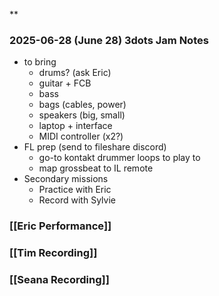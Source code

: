 **
### 2025-06-28 (June 28) 3dots Jam Notes
- to bring
	- drums? (ask Eric)
	- guitar + FCB
	- bass
	- bags (cables, power)
	- speakers (big, small)
	- laptop + interface
	- MIDI controller (x2?)
- FL prep  (send to fileshare discord)
	- go-to kontakt drummer loops to play to
	- map grossbeat to IL remote
- Secondary missions
	- Practice with Eric
	- Record with Sylvie
### [[Eric Performance]]
### [[Tim Recording]]
### [[Seana Recording]]
